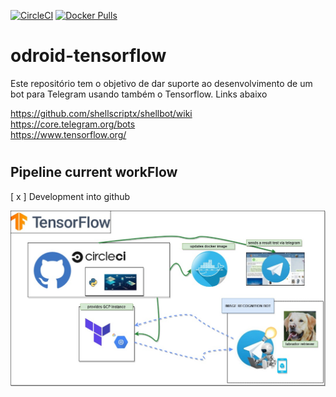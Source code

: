 [![CircleCI](https://circleci.com/gh/dodopontocom/odroid-tensorflow/tree/develop.svg?style=svg)](https://circleci.com/gh/dodopontocom/odroid-tensorflow/tree/develop)
[![Docker Pulls](https://img.shields.io/docker/pulls/rodolfoneto/tensorflow-retrained-experience.svg)](https://hub.docker.com/r/rodolfoneto/tensorflow-retrained-experience/)

# odroid-tensorflow

Este repositório tem o objetivo de dar suporte ao desenvolvimento de um bot para Telegram usando também o Tensorflow. Links abaixo  

https://github.com/shellscriptx/shellbot/wiki  
https://core.telegram.org/bots  
https://www.tensorflow.org/  

#

## Pipeline current workFlow  
[ x ] Development into github

![Pipeline workFlow](images/01_dev_flow.jpg)
